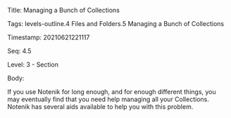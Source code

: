Title:  Managing a Bunch of Collections

Tags:   levels-outline.4 Files and Folders.5 Managing a Bunch of Collections

Timestamp: 20210621221117

Seq:    4.5

Level:  3 - Section

Body: 

If you use Notenik for long enough, and for enough different things, you may eventually find that you need help managing all your Collections. Notenik has several aids available to help you with this problem. 

